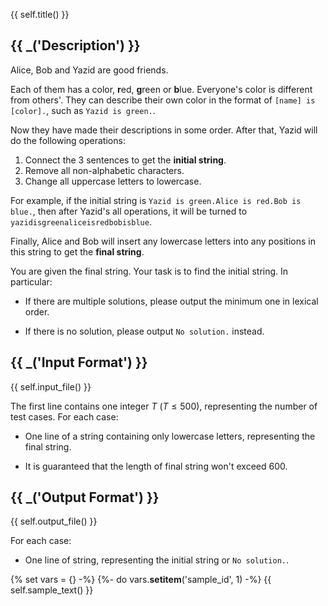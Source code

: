 {{ self.title() }}

## {{ _('Description') }}

Alice, Bob and Yazid are good friends.

Each of them has a color, **r**ed, **g**reen or **b**lue. Everyone's color is different from others'. They can describe their own color in the format of `[name] is [color].`, such as `Yazid is green.`.

Now they have made their descriptions in some order. After that, Yazid will do the following operations:

1. Connect the $3$ sentences to get the **initial string**.
2. Remove all non-alphabetic characters.
3. Change all uppercase letters to lowercase.

For example, if the initial string is `Yazid is green.Alice is red.Bob is blue.`, then after Yazid's all operations, it will be turned to `yazidisgreenaliceisredbobisblue`.

Finally, Alice and Bob will insert any lowercase letters into any positions in this string to get the **final string**.

You are given the final string. Your task is to find the initial string. In particular:

* If there are multiple solutions, please output the minimum one in lexical order.

* If there is no solution, please output `No solution.` instead.

## {{ _('Input Format') }}

{{ self.input_file() }}

The first line contains one integer $T$ ($T\leq 500$), representing the number of test cases. For each case:

* One line of a string containing only lowercase letters, representing the final string.

* It is guaranteed that the length of final string won't exceed $600$.


## {{ _('Output Format') }}

{{ self.output_file() }}

For each case:

* One line of string, representing the initial string or `No solution.`.

{% set vars = {} -%}
{%- do vars.__setitem__('sample_id', 1) -%}
{{ self.sample_text() }}


